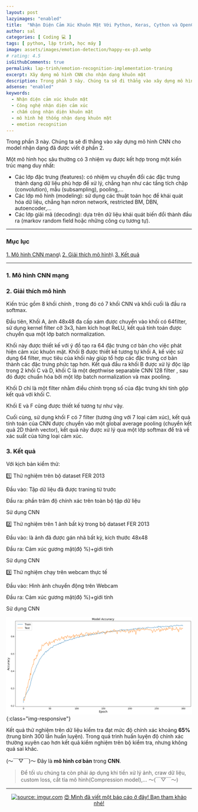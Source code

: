 ```yaml
---
layout: post
lazyimages: "enabled"
title:  "Nhận Diện Cảm Xúc Khuôn Mặt Với Python, Keras, Cython và OpenCV.(Part 3) Tiến hành Training model - [Học máy]"
author: sal
categories: [ Coding 💻 ]
tags: [ python, lập trình, học máy ]
image: assets/images/emotion-detection/happy-ex-p3.webp
# rating: 4.5
isGithubComments: true
permalink: lap-trinh/emotion-recognition-implementation-traning
excerpt: Xây dựng mô hình CNN cho nhận dạng khuôn mặt
description: Trong phần 3 này. Chúng ta sẽ đi thẳng vào xây dựng mô hình CNN cho model nhận dạng đã được viết ở phần 2.
adsense: "enabled"
keywords:
  - Nhận diện cảm xúc khuôn mặt
  - Công nghệ nhận diện cảm xúc
  - chấm công nhận diện khuôn mặt
  - mô hình hệ thống nhận dạng khuôn mặt
  - emotion recognition
---
```


Trong phần 3 này. Chúng ta sẽ đi thẳng vào xây dựng mô hình CNN cho model nhận dạng đã được viết ở phần 2.

Một mô hình học sâu thường có 3 nhiệm vụ được kết hợp trong một kiến trúc mạng duy nhất:

- Các lớp đặc trưng (features): có nhiệm vụ chuyển đổi các đặc trưng thành dạng dữ liệu phù hợp để xử lý,
chẳng hạn như các tầng tích chập (convolution), mẫu (subsampling), pooling,…
- Các lớp mô hình (modeling): sử dụng các thuật toán học để khái quát hóa dữ liệu, chẳng hạn nơron network,
restricted BM, DBN, autoencoder,…
- Các lớp giải mã (decoding): dựa trên dữ liệu khái quát biến đổi thành đầu ra (markov random field hoặc những công cụ tương tự).

---
### Mục lục
[1. Mô hình CNN mạng](#mohinhmangcnn)\\
[2. Giải thích mô hình](#giaithichmohinh)\\
[3. Kết quả](#ketqua)

---

<a name="mohinhmangcnn"></a>

### 1. Mô hình CNN mạng

<script src="https://gist.github.com/NhamNgocTuanAnh/f77f69224e16a79cb83eda66c741c9ad.js"></script>

<a name="giaithichmohinh"></a>

### 2. Giải thích mô hình
Kiến trúc gồm 8 khối chính , trong đó có 7 khối CNN và khối
cuối là đầu ra softmax.

Đầu tiên, Khối A, ảnh 48x48 đa cấp xám được chuyển vào khối có 64filter, sử
dụng kernel filter cỡ 3x3, hàm kích hoạt ReLU, kết quả tính toán được chuyển qua một lớp batch normalization.

Khối này được thiết kế với ý đồ tạo ra 64 đặc trưng cơ bản cho việc phát hiện cảm xúc khuôn mặt. Khối B được thiết kế tương
tự khối A, kể  việc sử dụng 64 filter, mục tiêu của khối này giúp tổ hợp các đặc trưng cơ bản thành các đặc trưng
phức tạp hơn.
Kết quả đầu ra khối B được xử lý độc lập trong 2 khối C và D, khối C là một depthwise separable CNN 128
filter , sau đó được chuẩn hóa bởi một lớp batch normalization và max pooling.

Khối D chỉ là một filter nhằm điều
chỉnh trọng số của đặc trưng khi tính gộp kết quả với khối C.

 Khối E và F cũng được thiết kế tương tự như vậy.

Cuối cùng, sử dụng khối F có 7 filter (tương ứng với 7 loại cảm xúc), kết quả tính toán của CNN được
chuyển vào một global average pooling (chuyển kết quả 2D thành vector), kết quả này được xử lý qua một lớp softmax
để trả về xác suất của từng loại cảm xúc.

<a name="ketqua"></a>

### 3. Kết quả

Với kịch bản kiểm thử:

1️⃣ Thử nghiệm trên bộ dataset FER 2013

Đầu vào: Tập dữ liệu đã được traning từ trước

Đầu ra: phần trăm độ chính xác trên toàn bộ tập dữ liệu

Sử dụng CNN

2️⃣ Thử nghiệm trên 1 ảnh bất kỳ trong bộ dataset FER 2013

Đầu vào: là ảnh đã được gán nhã bất kỳ, kích thước 48x48

Đầu ra: Cảm xúc gương mặt(độ %)+giới tính

Sử dụng CNN

3️⃣ Thử nghiệm chạy trên webcam thực tế

Đầu vào: Hình ảnh chuyển động trên Webcam

Đầu ra: Cảm xúc gương mặt(độ %)+giới tính

Sử dụng CNN

![image](/assets/images/emotion-detection/thongkehieuqua.png){:class="img-responsive"}

Kết quả thử nghiệm trên dữ liệu kiểm tra đạt mức độ chính xác khoảng **65%** (trung bình 300 lần huấn luyện). Trong quá trình huấn luyện độ chính xác thường xuyên cao hơn kết quả kiểm nghiệm trên bộ kiểm tra, nhưng không quá sai khác.

(〜￣▽￣)〜 Đây là **mô hình cơ bản** trong **CNN**.

> Để tối ưu chúng ta còn phải áp dụng khi tiền xử lý ảnh, craw dữ liệu, custom loss, cắt tỉa mô hình(Compression model),… 〜(￣▽￣〜)

<hr>

<div class="content" style="text-align:center; ">
<a href="https://123docz.net/document/14996221-kho-a-lua-n-he-tho-ng-nha-n-da-ng-ca-m-xu-c-guong-ma-t-realtime-cython-python-emotionrecognition.htm"><img loading="lazy" src="https://i.imgur.com/z27jJ5w.png" title="source: imgur.com" /></a>
<a href="https://123docz.net/document/14996221-kho-a-lua-n-he-tho-ng-nha-n-da-ng-ca-m-xu-c-guong-ma-t-realtime-cython-python-emotionrecognition.htm" target="_blank" class="item-link item-content link external" id="facebook" onclick='getHrefOnclickAndRedirectWithLink(event)'>😍 Mình đã viết một báo cáo ở đây! Bạn tham khảo nhé!</a></div>

<!-- <div class="iframe-container">
  <iframe width="560" height="315" src="https://123docz.net/document/14996221-kho-a-lua-n-he-tho-ng-nha-n-da-ng-ca-m-xu-c-guong-ma-t-realtime-cython-python-emotionrecognition.htm" frameborder="0" allow="accelerometer; autoplay; encrypted-media; gyroscope; picture-in-picture" loading="lazy" allowfullscreen></iframe>
</div>
<a href="https://123docz.net/document/14996221-kho-a-lua-n-he-tho-ng-nha-n-da-ng-ca-m-xu-c-guong-ma-t-realtime-cython-python-emotionrecognition.htm" target="_blank" class="item-link item-content link external" id="facebook" onclick='getHrefOnclickAndRedirectWithLink(event)'>😍 Mình đã viết một báo cáo ở đây! Bạn tham khảo nhé!</a> -->
<script>
var root_url=window.location.origin;function getHrefOnclickAndRedirectWithLink(t){t.preventDefault();t=t.currentTarget.getAttribute("href");window.location=[root_url,"/redirect-v2?url=",encodeURIComponent(t)].join("")}
</script>
<style>.iframe-container{overflow:hidden;padding-top:56.25%;position:relative}.iframe-container iframe{border:0;height:100%;left:0;position:absolute;top:0;width:100%}</style>

